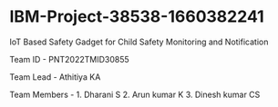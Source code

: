 # IBM-Project-38538-1660382241
IoT Based Safety Gadget for Child Safety Monitoring and Notification




Team ID - PNT2022TMID30855



Team Lead - Athitiya KA





Team Members - 1. Dharani S
             2. Arun kumar K
             3. Dinesh kumar CS
